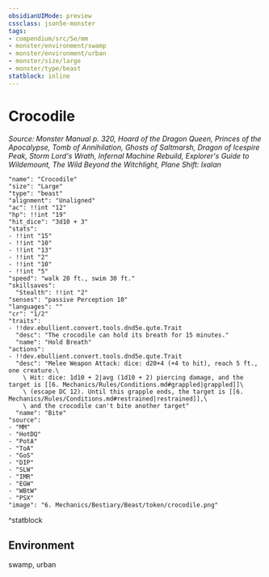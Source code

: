 ```yaml
---
obsidianUIMode: preview
cssclass: json5e-monster
tags:
- compendium/src/5e/mm
- monster/environment/swamp
- monster/environment/urban
- monster/size/large
- monster/type/beast
statblock: inline
---
```

# Crocodile
*Source: Monster Manual p. 320, Hoard of the Dragon Queen, Princes of the Apocalypse, Tomb of Annihilation, Ghosts of Saltmarsh, Dragon of Icespire Peak, Storm Lord's Wrath, Infernal Machine Rebuild, Explorer's Guide to Wildemount, The Wild Beyond the Witchlight, Plane Shift: Ixalan*  

```statblock
"name": "Crocodile"
"size": "Large"
"type": "beast"
"alignment": "Unaligned"
"ac": !!int "12"
"hp": !!int "19"
"hit_dice": "3d10 + 3"
"stats":
- !!int "15"
- !!int "10"
- !!int "13"
- !!int "2"
- !!int "10"
- !!int "5"
"speed": "walk 20 ft., swim 30 ft."
"skillsaves":
  "Stealth": !!int "2"
"senses": "passive Perception 10"
"languages": ""
"cr": "1/2"
"traits":
- !!dev.ebullient.convert.tools.dnd5e.qute.Trait
  "desc": "The crocodile can hold its breath for 15 minutes."
  "name": "Hold Breath"
"actions":
- !!dev.ebullient.convert.tools.dnd5e.qute.Trait
  "desc": "Melee Weapon Attack: dice: d20+4 (+4 to hit), reach 5 ft., one creature.\
    \ Hit: dice: 1d10 + 2|avg (1d10 + 2) piercing damage, and the target is [[6. Mechanics/Rules/Conditions.md#grappled|grappled]]\
    \ (escape DC 12). Until this grapple ends, the target is [[6. Mechanics/Rules/Conditions.md#restrained|restrained]],\
    \ and the crocodile can't bite another target"
  "name": "Bite"
"source":
- "MM"
- "HotDQ"
- "PotA"
- "ToA"
- "GoS"
- "DIP"
- "SLW"
- "IMR"
- "EGW"
- "WBtW"
- "PSX"
"image": "6. Mechanics/Bestiary/Beast/token/crocodile.png"
```
^statblock

## Environment

swamp, urban